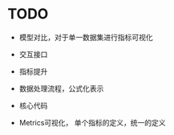 # TODO

+ 模型对比，对于单一数据集进行指标可视化

+ 交互接口

+ 指标提升

+ 数据处理流程，公式化表示

+ 核心代码

+ Metrics可视化， 单个指标的定义，统一的定义
  
